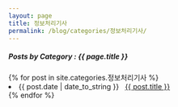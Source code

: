 ```yaml
---
layout: page
title: 정보처리기사
permalink: /blog/categories/정보처리기사/
---
```


<h5> Posts by Category : {{ page.title }} </h5>

<div class="card">
{% for post in site.categories.정보처리기사 %}
 <li class="category-posts"><span>{{ post.date | date_to_string }}</span> &nbsp; <a href="{{ post.url }}">{{ post.title }}</a></li>
{% endfor %}
</div>
